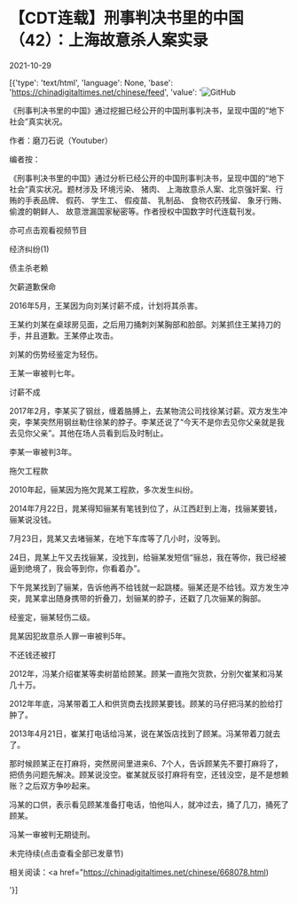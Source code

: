 # 【CDT连载】刑事判决书里的中国（42）：上海故意杀人案实录

2021-10-29

[{'type': 'text/html', 'language': None, 'base': 'https://chinadigitaltimes.net/chinese/feed', 'value': '![GitHub](https://chinadigitaltimes.net/chinese/files/2021/09/刑事判决书里的中国-791x1024.jpg)



《刑事判决书里的中国》通过挖掘已经公开的中国刑事判决书，呈现中国的“地下社会”真实状况。 

作者：磨刀石说（Youtuber）



编者按：

《刑事判决书里的中国》通过分析已经公开的中国刑事判决书，呈现中国的“地下社会”真实状况。题材涉及 环境污染、 猪肉、 上海故意杀人案、北京强奸案、行贿的手表品牌、 假药、 学生工、 假疫苗、 乳制品、 食物农药残留、 象牙行贿、 偷渡的朝鲜人、 故意泄漏国家秘密等。作者授权中国数字时代连载刊发。

亦可点击观看视频节目





经济纠纷(1)

债主杀老赖

欠薪道歉保命

2016年5月，王某因为向刘某讨薪不成，计划将其杀害。

王某约刘某在桌球房见面，之后用刀捅刺刘某胸部和脸部。刘某抓住王某持刀的手，并且道歉。王某停止攻击。

刘某的伤势经鉴定为轻伤。

王某一审被判七年。

讨薪不成

2017年2月，李某买了钢丝，缠着胳膊上，去某物流公司找徐某讨薪。双方发生冲突，李某突然用钢丝勒住徐某的脖子。李某还说了“今天不是你去见你父亲就是我去见你父亲”。其他在场人员看到后及时制止。

李某一审被判3年。

拖欠工程款

2010年起，骊某因为拖欠晁某工程款，多次发生纠纷。

2014年7月22日，晁某得知骊某有笔钱到位了，从江西赶到上海，找骊某要钱，骊某说没钱。

7月23日，晁某又去堵骊某，在地下车库等了几小时，没等到。

24日，晁某上午又去找骊某，没找到，给骊某发短信“骊总，我在等你，我已经被逼到绝境了，我会等到你，你看着办”。

下午晁某找到了骊某，告诉他再不给钱就一起跳楼。骊某还是不给钱。双方发生冲突，晁某拿出随身携带的折叠刀，划骊某的脖子，还戳了几次骊某的胸部。

经鉴定，骊某轻伤二级。

晁某因犯故意杀人罪一审被判5年。

不还钱还被打

2012年，冯某介绍崔某等卖树苗给顾某。顾某一直拖欠货款，分别欠崔某和冯某几十万。

2012年年底，冯某带着工人和供货商去找顾某要钱。顾某的马仔把冯某的脸给打肿了。

2013年4月21日，崔某打电话给冯某，说在某饭店找到了顾某。冯某带着刀就去了。

那时候顾某正在打麻将，突然房间里进来6、7个人，告诉顾某先不要打麻将了，把债务问题先解决。顾某说没空。崔某就反驳打麻将有空，还钱没空，是不是想赖账？之后双方争吵起来。

冯某的口供，表示看见顾某准备打电话，怕他叫人，就冲过去，捅了几刀，捅死了顾某。

冯某一审被判无期徒刑。

未完待续(点击查看全部已发章节)



相关阅读：<a href="https://chinadigitaltimes.net/chinese/668078.html)

'}]
